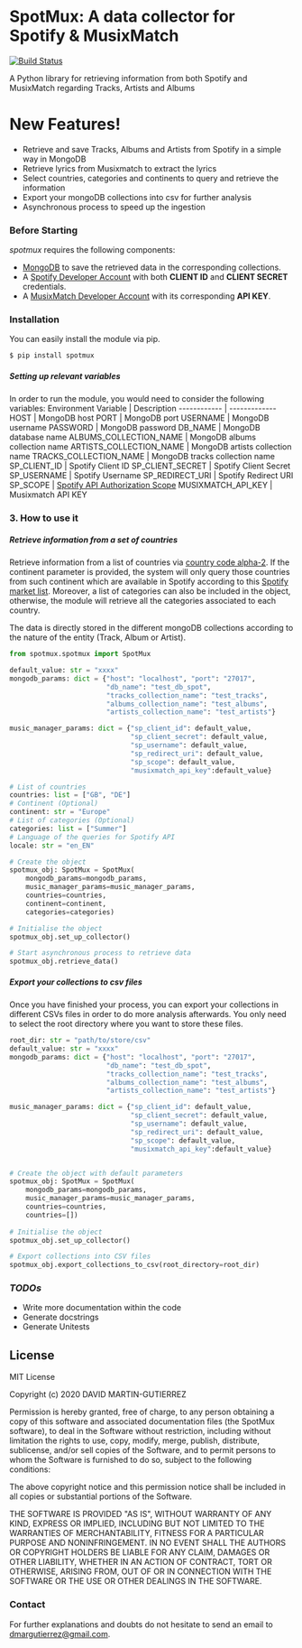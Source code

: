 # SpotMux: A data collector for Spotify & MusixMatch

[![Build Status](https://travis-ci.org/joemccann/dillinger.svg?branch=master)](https://travis-ci.org/joemccann/dillinger)

A Python library for retrieving information from both Spotify and MusixMatch regarding Tracks, Artists and Albums

# New Features!

  - Retrieve and save Tracks, Albums and Artists from Spotify in a simple way in MongoDB
  - Retrieve lyrics from Musixmatch to extract the lyrics
  - Select countries, categories and continents to query and retrieve the information
  - Export your mongoDB collections into csv for further analysis
  - Asynchronous process to speed up the ingestion

### Before Starting

*spotmux* requires the following components:
* [MongoDB](https://www.mongodb.com/) to save the retrieved data in the corresponding collections. 
* A [Spotify Developer Account](https://developer.spotify.com/) with both **CLIENT ID** and **CLIENT SECRET** credentials.
* A [MusixMatch Developer Account](https://developer.musixmatch.com/) with its corresponding **API KEY**.

### Installation

You can easily install the module via pip.

```sh
$ pip install spotmux
```

##### Setting up relevant variables
In order to run the module, you would need to consider the following variables:
Environment Variable | Description
------------ | -------------
HOST | MongoDB host
PORT | MongoDB port
USERNAME | MongoDB username
PASSWORD | MongoDB password
DB_NAME | MongoDB database name
ALBUMS_COLLECTION_NAME | MongoDB albums collection name
ARTISTS_COLLECTION_NAME | MongoDB artists collection name
TRACKS_COLLECTION_NAME | MongoDB tracks collection name
SP_CLIENT_ID | Spotify Client ID
SP_CLIENT_SECRET | Spotify Client Secret
SP_USERNAME | Spotify Username
SP_REDIRECT_URI | Spotify Redirect URI
SP_SCOPE | [Spotify API Authorization Scope](https://developer.spotify.com/documentation/general/guides/scopes/)
MUSIXMATCH_API_KEY | Musixmatch API KEY 

### 3. How to use it
##### Retrieve information from a set of countries

Retrieve information from a list of countries via [country code alpha-2](https://www.iban.com/country-codes). If the continent parameter is provided, the system will only query those countries from such continent which are available in Spotify according to this [Spotify market list](https://gist.github.com/wilsonpage/503092f6cd87f9152d5a523bb82ce730).
Moreover, a list of categories can also be included in the object, otherwise, the module will retrieve all the categories associated to each country.

The data is directly stored in the different mongoDB collections according to the nature of the entity (Track, Album or Artist).

```python
from spotmux.spotmux import SpotMux

default_value: str = "xxxx"
mongodb_params: dict = {"host": "localhost", "port": "27017",
                        "db_name": "test_db_spot",
                        "tracks_collection_name": "test_tracks",
                        "albums_collection_name": "test_albums",
                        "artists_collection_name": "test_artists"}

music_manager_params: dict = {"sp_client_id": default_value,
                              "sp_client_secret": default_value,
                              "sp_username": default_value,
                              "sp_redirect_uri": default_value,
                              "sp_scope": default_value,
                              "musixmatch_api_key":default_value}

# List of countries
countries: list = ["GB", "DE"]
# Continent (Optional)
continent: str = "Europe"
# List of categories (Optional)
categories: list = ["Summer"]
# Language of the queries for Spotify API
locale: str = "en_EN"

# Create the object
spotmux_obj: SpotMux = SpotMux(
    mongodb_params=mongodb_params,
    music_manager_params=music_manager_params,
    countries=countries,
    continent=continent,
    categories=categories)

# Initialise the object
spotmux_obj.set_up_collector()

# Start asynchronous process to retrieve data
spotmux_obj.retrieve_data()
```

##### Export your collections to csv files
Once you have finished your process, you can export your collections in different CSVs files in order to do more analysis afterwards. You only need to select the root directory where you want to store these files.

```python
root_dir: str = "path/to/store/csv"
default_value: str = "xxxx"
mongodb_params: dict = {"host": "localhost", "port": "27017",
                        "db_name": "test_db_spot",
                        "tracks_collection_name": "test_tracks",
                        "albums_collection_name": "test_albums",
                        "artists_collection_name": "test_artists"}

music_manager_params: dict = {"sp_client_id": default_value,
                              "sp_client_secret": default_value,
                              "sp_username": default_value,
                              "sp_redirect_uri": default_value,
                              "sp_scope": default_value,
                              "musixmatch_api_key":default_value}


# Create the object with default parameters
spotmux_obj: SpotMux = SpotMux(
    mongodb_params=mongodb_params,
    music_manager_params=music_manager_params,
    countries=countries,
    countries=[])
    
# Initialise the object
spotmux_obj.set_up_collector()

# Export collections into CSV files
spotmux_obj.export_collections_to_csv(root_directory=root_dir)
```

### *TODOs*

 - Write more documentation within the code
 - Generate docstrings
 - Generate Unitests

License
----

MIT License

Copyright (c) 2020 DAVID MARTIN-GUTIERREZ

Permission is hereby granted, free of charge, to any person obtaining a copy
of this software and associated documentation files (the SpotMux software), to deal
in the Software without restriction, including without limitation the rights
to use, copy, modify, merge, publish, distribute, sublicense, and/or sell
copies of the Software, and to permit persons to whom the Software is
furnished to do so, subject to the following conditions:

The above copyright notice and this permission notice shall be included in all
copies or substantial portions of the Software.

THE SOFTWARE IS PROVIDED "AS IS", WITHOUT WARRANTY OF ANY KIND, EXPRESS OR
IMPLIED, INCLUDING BUT NOT LIMITED TO THE WARRANTIES OF MERCHANTABILITY,
FITNESS FOR A PARTICULAR PURPOSE AND NONINFRINGEMENT. IN NO EVENT SHALL THE
AUTHORS OR COPYRIGHT HOLDERS BE LIABLE FOR ANY CLAIM, DAMAGES OR OTHER
LIABILITY, WHETHER IN AN ACTION OF CONTRACT, TORT OR OTHERWISE, ARISING FROM,
OUT OF OR IN CONNECTION WITH THE SOFTWARE OR THE USE OR OTHER DEALINGS IN THE
SOFTWARE.

### Contact

For further explanations and doubts do not hesitate to send an email to dmargutierrez@gmail.com.